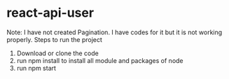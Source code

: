# react-api-user
Note: I have not created  Pagination. I have codes for it but it is not working properly.
Steps to run the project 
1. Download or clone the code
2. run npm install to install all module and packages of node
3. run npm start
